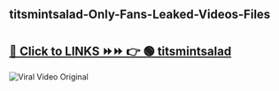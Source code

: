 
 ## titsmintsalad-Only-Fans-Leaked-Videos-Files

# <h2><a href="https://mediaupload.pro?titsmintsalad">🔗 Click to LINKS ⏩⏩ 👉 🟢 titsmintsalad </a></h2>

<a href="https://mediaupload.pro?titsmintsalad" rel="nofollow" data-target="animated-image.originalLink"><img src="https://i.ibb.co.com/xMMVF88/686577567.gif" alt="Viral Video Original" style="max-width: 100%; display: inline-block;" data-target="animated-image.originalImage"></a>